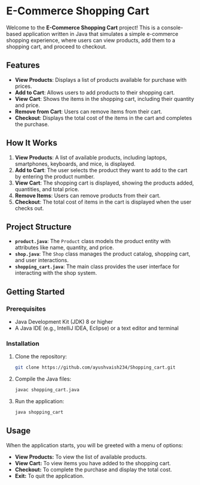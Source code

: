 # E-Commerce Shopping Cart

Welcome to the <strong>E-Commerce Shopping Cart</strong> project! This is a console-based application written in Java that simulates a simple e-commerce shopping experience, where users can view products, add them to a shopping cart, and proceed to checkout.

## Features

- <strong>View Products</strong>: Displays a list of products available for purchase with prices.
- <strong>Add to Cart</strong>: Allows users to add products to their shopping cart.
- <strong>View Cart</strong>: Shows the items in the shopping cart, including their quantity and price.
- <strong>Remove from Cart</strong>: Users can remove items from their cart.
- <strong>Checkout</strong>: Displays the total cost of the items in the cart and completes the purchase.

## How It Works

1. **View Products**: A list of available products, including laptops, smartphones, keyboards, and mice, is displayed.
2. **Add to Cart**: The user selects the product they want to add to the cart by entering the product number.
3. **View Cart**: The shopping cart is displayed, showing the products added, quantities, and total price.
4. **Remove Items**: Users can remove products from their cart.
5. **Checkout**: The total cost of items in the cart is displayed when the user checks out.

## Project Structure

- **`product.java`**: The `Product` class models the product entity with attributes like name, quantity, and price.
- **`shop.java`**: The `Shop` class manages the product catalog, shopping cart, and user interactions.
- **`shopping_cart.java`**: The main class provides the user interface for interacting with the shop system.

## Getting Started

### Prerequisites

- Java Development Kit (JDK) 8 or higher
- A Java IDE (e.g., IntelliJ IDEA, Eclipse) or a text editor and terminal

### Installation

1. Clone the repository:

   ```bash
   git clone https://github.com/ayushvaish234/Shopping_cart.git
2. Compile the Java files:
   ```bash
   javac shopping_cart.java
3. Run the application:
   ```bash
   java shopping_cart
## Usage
When the application starts, you will be greeted with a menu of options:

- **View Products:** To view the list of available products.
- **View Cart:** To view items you have added to the shopping cart.
- **Checkout:** To complete the purchase and display the total cost.
- **Exit:** To quit the application.

